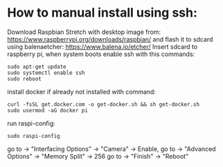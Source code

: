 # How to manual install using ssh:
Download Raspbian Stretch with desktop image from:
https://www.raspberrypi.org/downloads/raspbian/
and flash it to sdcard using balenaetcher:
https://www.balena.io/etcher/
Insert sdcard to raspberry pi, when system boots enable ssh with this commands:
```
sudo apt-get update
sudo systemctl enable ssh
sudo reboot
```
install docker if already not installed with command:
```
curl -fsSL get.docker.com -o get-docker.sh && sh get-docker.sh
sudo usermod -aG docker pi
```
run raspi-config:
```
sudo raspi-config
```
go to -> "Interfacing Options" -> "Camera" -> Enable,
go to -> "Advanced Options" -> "Memory Split" -> 256
go to -> "Finish" -> "Reboot"

